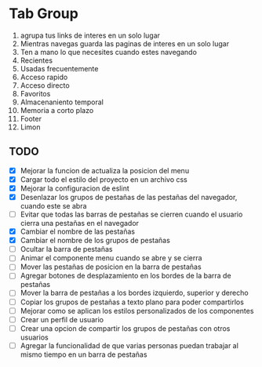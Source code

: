 # Tab Group

01. agrupa tus links de interes en un solo lugar
02. Mientras navegas guarda las paginas de interes en un solo lugar
03. Ten a mano lo que necesites cuando estes navegando
04. Recientes
05. Usadas frecuentemente
06. Acceso rapido
07. Acceso directo
08. Favoritos
09. Almacenaniento temporal
10. Memoria a corto plazo
11. Footer
12. Limon

## TODO

- [x] Mejorar la funcion de actualiza la posicion del menu
- [x] Cargar todo el estilo del proyecto en un archivo css
- [x] Mejorar la configuracion de eslint
- [x] Desenlazar los grupos de pestañas de las pestañas del navegador, cuando este se abra
- [ ] Evitar que todas las barras de pestañas se cierren cuando el usuario cierra una pestañas en el navegador
- [x] Cambiar el nombre de las pestañas
- [x] Cambiar el nombre de los grupos de pestañas
- [ ] Ocultar la barra de pestañas
- [ ] Animar el componente menu cuando se abre y se cierra
- [ ] Mover las pestañas de posicion en la barra de pestañas
- [ ] Agregar botones de desplazamiento en los bordes de la barra de pestañas
- [ ] Mover la barra de pestañas a los bordes izquierdo, superior y derecho
- [ ] Copiar los grupos de pestañas a texto plano para poder compartirlos
- [ ] Mejorar como se aplican los estilos personalizados de los componentes
- [ ] Crear un perfil de usuario
- [ ] Crear una opcion de compartir los grupos de pestañas con otros usuarios
- [ ] Agregar la funcionalidad de que varias personas puedan trabajar al mismo tiempo en un barra de pestañas
